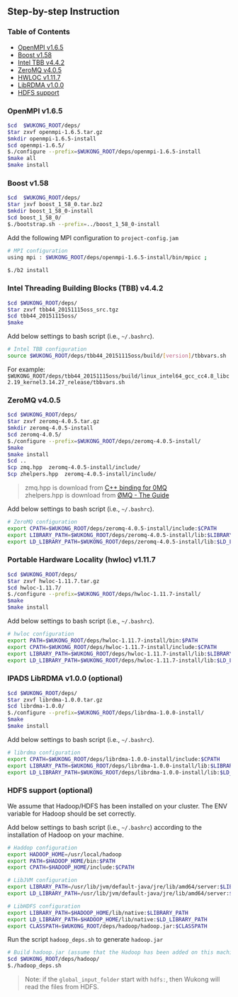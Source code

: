 ## Step-by-step Instruction

### Table of Contents

* [OpenMPI v1.6.5](#openmpi)
* [Boost v1.58](#boost)
* [Intel TBB v4.4.2](#tbb)
* [ZeroMQ v4.0.5](#0MQ)
* [HWLOC v1.11.7](#hwloc)
* [LibRDMA v1.0.0](#rdma)
* [HDFS support](#hdfs)

<a name="openmpi"></a>
### OpenMPI v1.6.5

```bash
$cd  $WUKONG_ROOT/deps/
$tar zxvf openmpi-1.6.5.tar.gz
$mkdir openmpi-1.6.5-install
$cd openmpi-1.6.5/
$./configure --prefix=$WUKONG_ROOT/deps/openmpi-1.6.5-install
$make all
$make install
```


<a name="boost"></a>
### Boost v1.58

```bash
$cd  $WUKONG_ROOT/deps/
$tar jxvf boost_1_58_0.tar.bz2
$mkdir boost_1_58_0-install
$cd boost_1_58_0/
$./bootstrap.sh --prefix=../boost_1_58_0-install  
```

Add the following MPI configuration to `project-config.jam`

```bash
# MPI configuration
using mpi : $WUKONG_ROOT/deps/openmpi-1.6.5-install/bin/mpicc ;
```

```bash
$./b2 install  
```


<a name="tbb"></a>
### Intel Threading Building Blocks (TBB) v4.4.2

```bash
$cd $WUKONG_ROOT/deps/  
$tar zxvf tbb44_20151115oss_src.tgz  
$cd tbb44_20151115oss/
$make
```

Add below settings to bash script (i.e., `~/.bashrc`).

```bash
# Intel TBB configuration
source $WUKONG_ROOT/deps/tbb44_20151115oss/build/[version]/tbbvars.sh
```

For example: `$WUKONG_ROOT/deps/tbb44_20151115oss/build/linux_intel64_gcc_cc4.8_libc2.19_kernel3.14.27_release/tbbvars.sh`


<a name="0MQ"></a>
### ZeroMQ v4.0.5

```bash
$cd $WUKONG_ROOT/deps/
$tar zxvf zeromq-4.0.5.tar.gz
$mkdir zeromq-4.0.5-install
$cd zeromq-4.0.5/
$./configure --prefix=$WUKONG_ROOT/deps/zeromq-4.0.5-install/
$make
$make install
$cd ..
$cp zmq.hpp  zeromq-4.0.5-install/include/
$cp zhelpers.hpp  zeromq-4.0.5-install/include/
```

> zmq.hpp is download from [C++ binding for 0MQ](https://github.com/zeromq/cppzmq)  
> zhelpers.hpp is download from [ØMQ - The Guide](https://github.com/booksbyus/zguide/tree/master/examples/C%2B%2B)  

Add below settings to bash script (i.e., `~/.bashrc`).

```bash
# ZeroMQ configuration
export CPATH=$WUKONG_ROOT/deps/zeromq-4.0.5-install/include:$CPATH
export LIBRARY_PATH=$WUKONG_ROOT/deps/zeromq-4.0.5-install/lib:$LIBRARY_PATH
export LD_LIBRARY_PATH=$WUKONG_ROOT/deps/zeromq-4.0.5-install/lib:$LD_LIBRARY_PATH
```


<a name="hwloc"></a>
### Portable Hardware Locality (hwloc) v1.11.7

```bash
$cd $WUKONG_ROOT/deps/
$tar zxvf hwloc-1.11.7.tar.gz
$cd hwloc-1.11.7/
$./configure --prefix=$WUKONG_ROOT/deps/hwloc-1.11.7-install/
$make
$make install
```

Add below settings to bash script (i.e., `~/.bashrc`).

```bash
# hwloc configuration
export PATH=$WUKONG_ROOT/deps/hwloc-1.11.7-install/bin:$PATH
export CPATH=$WUKONG_ROOT/deps/hwloc-1.11.7-install/include:$CPATH
export LIBRARY_PATH=$WUKONG_ROOT/deps/hwloc-1.11.7-install/lib:$LIBRARY_PATH
export LD_LIBRARY_PATH=$WUKONG_ROOT/deps/hwloc-1.11.7-install/lib:$LD_LIBRARY_PATH
```


<a name="rdma"></a>
### IPADS LibRDMA v1.0.0 (optional)

```bash
$cd $WUKONG_ROOT/deps/
$tar zxvf librdma-1.0.0.tar.gz
$cd librdma-1.0.0/
$./configure --prefix=$WUKONG_ROOT/deps/librdma-1.0.0-install/
$make
$make install
```

Add below settings to bash script (i.e., `~/.bashrc`).

```bash
# librdma configuration
export CPATH=$WUKONG_ROOT/deps/librdma-1.0.0-install/include:$CPATH
export LIBRARY_PATH=$WUKONG_ROOT/deps/librdma-1.0.0-install/lib:$LIBRARY_PATH
export LD_LIBRARY_PATH=$WUKONG_ROOT/deps/librdma-1.0.0-install/lib:$LD_LIBRARY_PATH
```


<a name="hdfs"></a>
### HDFS support (optional)

We assume that Hadoop/HDFS has been installed on your cluster. The ENV variable for Hadoop should be set correctly.

Add below settings to bash script (i.e., `~/.bashrc`) according to the installation of Hadoop on your machine.

```bash
# Haddop configuration
export HADOOP_HOME=/usr/local/hadoop
export PATH=$HADOOP_HOME/bin:$PATH
export CPATH=$HADOOP_HOME/include:$CPATH

# LibJVM configuration
export LIBRARY_PATH=/usr/lib/jvm/default-java/jre/lib/amd64/server:$LIBRARY_PATH
export LD_LIBRARY_PATH=/usr/lib/jvm/default-java/jre/lib/amd64/server:$LD_LIBRARY_PATH

# LibHDFS configuration
export LIBRARY_PATH=$HADOOP_HOME/lib/native:$LIBRARY_PATH
export LD_LIBRARY_PATH=$HADOOP_HOME/lib/native:$LD_LIBRARY_PATH
export CLASSPATH=$WUKONG_ROOT/deps/hadoop/hadoop.jar:$CLASSPATH
```

Run the script `hadoop_deps.sh` to generate `hadoop.jar`

```bash
# Build hadoop.jar (assume that the Hadoop has been added on this machine)
$cd $WUKONG_ROOT/deps/hadoop/
$./hadoop_deps.sh
```

>Note: if the `global_input_folder` start with `hdfs:`, then Wukong will read the files from HDFS.

